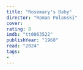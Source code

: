 ```yaml
---
title: "Rosemary's Baby"
director: "Roman Polanski"
cover: 
rating: 8
imdb: "tt0063522"
publishYear: "1968"
read: "2024"
tags:
- 
---
```

